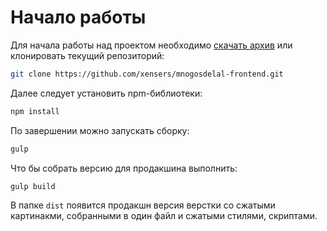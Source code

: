 # Начало работы

Для начала работы над проектом необходимо [скачать архив](https://github.com/xensers/mnogosdelal-frontend/archive/master.zip) или клонировать текущий репозиторий:

```bash
git clone https://github.com/xensers/mnogosdelal-frontend.git
```

Далее следует установить npm-библиотеки:

```bash
npm install
```

По завершении можно запускать сборку:

```bash
gulp
```

Что бы собрать версию для продакшина выполнить:

```bash
gulp build
```
В папке `dist` появится продакшн версия верстки со сжатыми картинакми, собранными в один файл и сжатыми стилями, скриптами.
